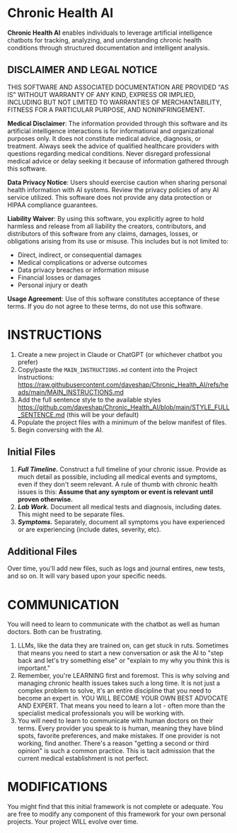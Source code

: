 # Chronic Health AI

**Chronic Health AI** enables individuals to leverage artificial intelligence chatbots for tracking, analyzing, and understanding chronic health conditions through structured documentation and intelligent analysis.

## DISCLAIMER AND LEGAL NOTICE

THIS SOFTWARE AND ASSOCIATED DOCUMENTATION ARE PROVIDED "AS IS" WITHOUT WARRANTY OF ANY KIND, EXPRESS OR IMPLIED, INCLUDING BUT NOT LIMITED TO WARRANTIES OF MERCHANTABILITY, FITNESS FOR A PARTICULAR PURPOSE, AND NONINFRINGEMENT. 

**Medical Disclaimer**: The information provided through this software and its artificial intelligence interactions is for informational and organizational purposes only. It does not constitute medical advice, diagnosis, or treatment. Always seek the advice of qualified healthcare providers with questions regarding medical conditions. Never disregard professional medical advice or delay seeking it because of information gathered through this software.

**Data Privacy Notice**: Users should exercise caution when sharing personal health information with AI systems. Review the privacy policies of any AI service utilized. This software does not provide any data protection or HIPAA compliance guarantees.

**Liability Waiver**: By using this software, you explicitly agree to hold harmless and release from all liability the creators, contributors, and distributors of this software from any claims, damages, losses, or obligations arising from its use or misuse. This includes but is not limited to:
- Direct, indirect, or consequential damages
- Medical complications or adverse outcomes
- Data privacy breaches or information misuse
- Financial losses or damages
- Personal injury or death

**Usage Agreement**: Use of this software constitutes acceptance of these terms. If you do not agree to these terms, do not use this software.

# INSTRUCTIONS

1. Create a new project in Claude or ChatGPT (or whichever chatbot you prefer)
2. Copy/paste the `MAIN_INSTRUCTIONS.md` content into the Project Instructions: https://raw.githubusercontent.com/daveshap/Chronic_Health_AI/refs/heads/main/MAIN_INSTRUCTIONS.md
3. Add the full sentence style to the available styles https://github.com/daveshap/Chronic_Health_AI/blob/main/STYLE_FULL_SENTENCE.md (this will be your default)
4. Populate the project files with a minimum of the below manifest of files.
5. Begin conversing with the AI.

## Initial Files

1. ***Full Timeline.*** Construct a full timeline of your chronic issue. Provide as much detail as possible, including all medical events and symptoms, even if they don't seem relevant. A rule of thumb with chronic health issues is this: **Assume that any symptom or event is relevant until proven otherwise.**
2. ***Lab Work.*** Document all medical tests and diagnosis, including dates. This might need to be separate files.
3. ***Symptoms.*** Separately, document all symptoms you have experienced or are experiencing (include dates, severity, etc).

## Additional Files

Over time, you'll add new files, such as logs and journal entires, new tests, and so on. It will vary based upon your specific needs. 

# COMMUNICATION

You will need to learn to communicate with the chatbot as well as human doctors. Both can be frustrating. 

1. LLMs, like the data they are trained on, can get stuck in ruts. Sometimes that means you need to start a new conversation or ask the AI to "step back and let's try something else" or "explain to my why you think this is important."
2. Remember, you're LEARNING first and foremost. This is why solving and managing chronic health issues takes such a long time. It is not just a complex problem to solve, it's an entire discipline that you need to become an expert in. YOU WILL BECOME YOUR OWN BEST ADVOCATE AND EXPERT. That means you need to learn a lot - often more than the specialist medical professionals you will be working with.
3. You will need to learn to communicate with human doctors on their terms. Every provider you speak to is human, meaning they have blind spots, favorite preferences, and make mistakes. If one provider is not working, find another. There's a reason "getting a second or third opinion" is such a common practice. This is tacit admission that the current medical establishment is not perfect.

# MODIFICATIONS

You might find that this initial framework is not complete or adequate. You are free to modify any component of this framework for your own personal projects. Your project WILL evolve over time. 
